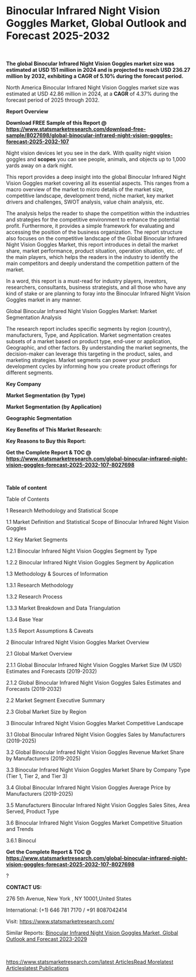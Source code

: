 <h1>Binocular Infrared Night Vision Goggles Market, Global Outlook and Forecast 2025-2032</h1><br/><p><strong>The global Binocular Infrared Night Vision Goggles market size was estimated at USD 151 million in 2024 and is projected to reach USD 236.27 million by 2032, exhibiting a <strong>CAGR</strong> of 5.10% during the forecast period.</strong></p>
 
 
 
 <p>North America Binocular Infrared Night Vision Goggles market size was estimated at USD 42.86 million in 2024, at a <strong>CAGR</strong> of 4.37% during the forecast period of 2025 through 2032.</p>
 
 
 
 <p><strong>Report Overview</strong></p>
 
 
 
 <p><strong>Download FREE Sample of this Report @ <a href="https://www.statsmarketresearch.com/download-free-sample/8027698/global-binocular-infrared-night-vision-goggles-forecast-2025-2032-107">https://www.statsmarketresearch.com/download-free-sample/8027698/global-binocular-infrared-night-vision-goggles-forecast-2025-2032-107</a></strong></p>
 
 
 
 <p>Night vision devices let you see in the dark. With quality night vision goggles and <strong>scopes</strong> you can see people, animals, and objects up to 1,000 yards away on a dark night.</p>
 
 
 
 <p>This report provides a deep insight into the global Binocular Infrared Night Vision Goggles market covering all its essential aspects. This ranges from a macro overview of the market to micro details of the market size, competitive landscape, development trend, niche market, key market drivers and challenges, SWOT analysis, value chain analysis, etc.</p>
 
 
 
 <p>The analysis helps the reader to shape the competition within the industries and strategies for the competitive environment to enhance the potential profit. Furthermore, it provides a simple framework for evaluating and accessing the position of the business organization. The report structure also focuses on the competitive landscape of the Global Binocular Infrared Night Vision Goggles Market, this report introduces in detail the market share, market performance, product situation, operation situation, etc. of the main players, which helps the readers in the industry to identify the main competitors and deeply understand the competition pattern of the market.</p>
 
 
 
 <p>In a word, this report is a must-read for industry players, investors, researchers, consultants, business strategists, and all those who have any kind of stake or are planning to foray into the Binocular Infrared Night Vision Goggles market in any manner.</p>
 
 
 
 <p>Global Binocular Infrared Night Vision Goggles Market: Market Segmentation Analysis</p>
 
 
 
 <p>The research report includes specific segments by region (country), manufacturers, Type, and Application. Market segmentation creates subsets of a market based on product type, end-user or application, Geographic, and other factors. By understanding the market segments, the decision-maker can leverage this targeting in the product, sales, and marketing strategies. Market segments can power your product development cycles by informing how you create product offerings for different segments.</p>
 
 
 
 <p><strong>Key Company</strong></p>
 
 
 
 <p><strong>Market Segmentation (by Type)</strong></p>
 
 
 
 <p><strong>Market Segmentation (<strong>by Application</strong>)</strong></p>
 
 
 
 <p><strong>Geographic Segmentation</strong></p>
 
 
 
 <p><strong>Key Benefits of This Market Research:</strong></p>
 
 
 
 <p><strong>Key <strong>Reasons to Buy</strong> this Report:</strong></p>
 
 
 
 <div><b>Get the Complete Report & TOC @ <a href="https://www.statsmarketresearch.com/global-binocular-infrared-night-vision-goggles-forecast-2025-2032-107-8027698">https://www.statsmarketresearch.com/global-binocular-infrared-night-vision-goggles-forecast-2025-2032-107-8027698</a></b></div>
 
 
 
 <p><br />
 
 <b>Table of content</b></p>
 
 
 
 <p>Table of Contents<br />
 
 1 Research Methodology and Statistical Scope<br />
 
 1.1 Market Definition and Statistical Scope of Binocular Infrared Night Vision Goggles<br />
 
 1.2 Key Market Segments<br />
 
 1.2.1 Binocular Infrared Night Vision Goggles Segment by Type<br />
 
 1.2.2 Binocular Infrared Night Vision Goggles Segment by Application<br />
 
 1.3 Methodology & Sources of Information<br />
 
 1.3.1 Research Methodology<br />
 
 1.3.2 Research Process<br />
 
 1.3.3 Market Breakdown and Data Triangulation<br />
 
 1.3.4 Base Year<br />
 
 1.3.5 Report Assumptions & Caveats<br />
 
 2 Binocular Infrared Night Vision Goggles Market Overview<br />
 
 2.1 Global Market Overview<br />
 
 2.1.1 Global Binocular Infrared Night Vision Goggles Market Size (M USD) Estimates and Forecasts (2019-2032)<br />
 
 2.1.2 Global Binocular Infrared Night Vision Goggles Sales Estimates and Forecasts (2019-2032)<br />
 
 2.2 Market Segment Executive Summary<br />
 
 2.3 Global Market Size by Region<br />
 
 3 Binocular Infrared Night Vision Goggles Market Competitive Landscape<br />
 
 3.1 Global Binocular Infrared Night Vision Goggles Sales by Manufacturers (2019-2025)<br />
 
 3.2 Global Binocular Infrared Night Vision Goggles Revenue Market Share by Manufacturers (2019-2025)<br />
 
 3.3 Binocular Infrared Night Vision Goggles Market Share by Company Type (Tier 1, Tier 2, and Tier 3)<br />
 
 3.4 Global Binocular Infrared Night Vision Goggles Average Price by Manufacturers (2019-2025)<br />
 
 3.5 Manufacturers Binocular Infrared Night Vision Goggles Sales Sites, Area Served, Product Type<br />
 
 3.6 Binocular Infrared Night Vision Goggles Market Competitive Situation and Trends<br />
 
 3.6.1 Binocul</p>
 
 
 
 <div><b>Get the Complete Report & TOC @ <a href="https://www.statsmarketresearch.com/global-binocular-infrared-night-vision-goggles-forecast-2025-2032-107-8027698">https://www.statsmarketresearch.com/global-binocular-infrared-night-vision-goggles-forecast-2025-2032-107-8027698</a></b></div>
 
 
 
 <p>? </p>
 
 
 
 <p><b>CONTACT US:</b><br />
 
 276 5th Avenue, New York , NY 10001,United States<br />
 
 International: (+1) 646 781 7170 / +91 8087042414<br />
 
 Visit: <a href="https://www.statsmarketresearch.com/">https://www.statsmarketresearch.com/</a><br />
 
 Similar Reports: <a href="https://www.statsmarketresearch.com/global-binocular-infrared-night-vision-goggles-forecast-2025-2032-107-8027698">Binocular Infrared Night Vision Goggles Market, Global Outlook and Forecast 2023-2029</a><br />
 
 <br />
 
 <a href="https://gyeongbokgung.com">https://www.statsmarketresearch.com/</a><a href="https://hallyeomaritime.com">latest Articles</a><a href="https://jingwansa.com">Read More</a><a href="https://nguoiviet.jp/">latest Articles</a><a href="https://www.intelmarketresearch.com/">latest Publications</a></p>